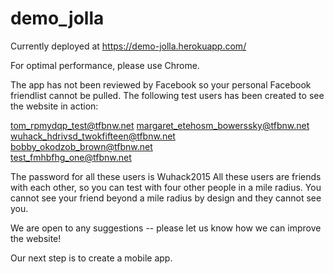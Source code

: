 # demo_jolla
Currently deployed at https://demo-jolla.herokuapp.com/

For optimal performance, please use Chrome.

The app has not been reviewed by Facebook so your personal Facebook friendlist cannot be pulled.
The following test users has been created to see the website in action:

tom_rpmydqp_test@tfbnw.net
margaret_etehosm_bowerssky@tfbnw.net	
wuhack_hdrivsd_twokfifteen@tfbnw.net	
bobby_okodzob_brown@tfbnw.net	
test_fmhbfhg_one@tfbnw.net	

The password for all these users is Wuhack2015
All these users are friends with each other, so you can test with four other people in a mile radius.
You cannot see your friend beyond a mile radius by design and they cannot see you.

We are open to any suggestions -- please let us know how we can improve the website!

Our next step is to create a mobile app.

